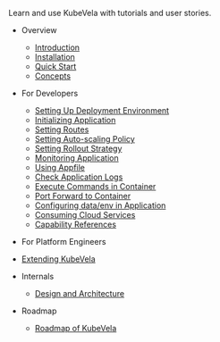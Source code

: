 Learn and use KubeVela with tutorials and user stories.

- Overview
  - [Introduction](en-us/introduction.md)
  - [Installation](en-us/install.md)
  - [Quick Start](en-us/quick-start.md)
  - [Concepts](en-us/concepts.md)

- For Developers
  - [Setting Up Deployment Environment](en-us/developers/config-enviroments.md)
  - [Initializing Application](en-us/developers/app-init.md)
  - [Setting Routes](en-us/developers/set-route.md)
  - [Setting Auto-scaling Policy](en-us/developers/set-autoscale.md)
  - [Setting Rollout Strategy](en-us/developers/set-rollout.md)
  - [Monitoring Application](en-us/developers/set-metrics.md)
  - [Using Appfile](en-us/developers/devex/appfile.md)
  - [Check Application Logs](en-us/developers/check-logs.md)
  - [Execute Commands in Container](en-us/developers/exec-cmd.md)
  - [Port Forward to Container](en-us/developers/port-forward.md)
  - [Configuring data/env in Application](en-us/developers/config-app.md)
  - [Consuming Cloud Services](en-us/developers/cloud-service.md)
  - [Capability References](en-us/developers/references/README.md)

- For Platform Engineers
 - [Extending KubeVela](en-us/platform-engineers/extending-kubevela.md)

- Internals
  - [Design and Architecture](en-us/design.md)

- Roadmap
  - [Roadmap of KubeVela](en-us/roadmap.md)